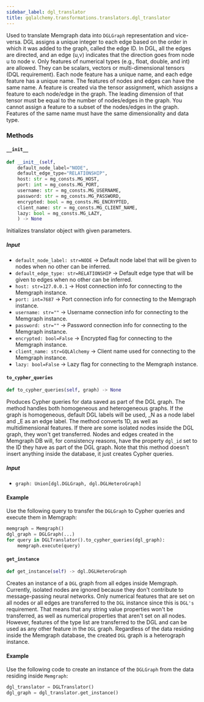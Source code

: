 ```yaml
---
sidebar_label: dgl_translator
title: gqlalchemy.transformations.translators.dgl_translator
---
```


Used to translate Memgraph data into `DGLGraph` representation and vice-versa.
DGL assigns a unique integer to each edge based on the order in which it was added to the graph, called the edge ID. In DGL, all the edges are directed, and an edge (u,v) indicates that the direction goes from node u to node v. Only features of numerical types (e.g., float, double, and int) are allowed. They can be scalars, vectors or multi-dimensional tensors (DQL requirement). Each node feature has a unique name, and each edge feature has a unique name. The features of nodes and edges can have the same name. A feature is created via the tensor assignment, which assigns a feature to each node/edge in the graph. The leading dimension of that tensor must be equal to the number of nodes/edges in the graph. You cannot assign a feature to a subset of the nodes/edges in the graph. Features of the same name must have the same dimensionality and data type.

### Methods

#### `__init__`

```python
def __init__(self, 
    default_node_label="NODE",
    default_edge_type="RELATIONSHIP",
    host: str = mg_consts.MG_HOST,
    port: int = mg_consts.MG_PORT,
    username: str = mg_consts.MG_USERNAME,
    password: str = mg_consts.MG_PASSWORD,
    encrypted: bool = mg_consts.MG_ENCRYPTED,
    client_name: str = mg_consts.MG_CLIENT_NAME,
    lazy: bool = mg_consts.MG_LAZY,
    ) -> None
```

Initializes translator object with given parameters.

##### Input
- `default_node_label: str=NODE` -> Default node label that will be given to nodes when no other can be inferred.
- `default_edge_type: str=RELATIONSHIP` -> Default edge type that will be given to edges when no other can be inferred.
- `host: str=127.0.0.1` -> Host connection info for connecting to the Memgraph instance.
- `port: int=7687` -> Port connection info for connecting to the Memgraph instance.
- `username: str=""` -> Username connection info for connecting to the Memgraph instance.
- `password: str=""` -> Password connection info for connecting to the Memgraph instance.
- `encrypted: bool=False` -> Encrypted flag for connecting to the Memgraph instance.
- `client_name: str=GQLAlchemy` -> Client name used for connecting to the Memgraph instance.
- `lazy: bool=False` -> Lazy flag for connecting to the Memgraph instance.

#### `to_cypher_queries`

```python
def to_cypher_queries(self, graph) -> None
```

Produces Cypher queries for data saved as part of the DGL graph. The method handles both homogeneous and heterogeneous graphs. If the graph is homogeneous, default DGL labels will be used, _N as a node label and _E as an edge label. The method converts 1D, as well as multidimensional features. If there are some isolated nodes inside the DGL graph, they won't get transferred. Nodes and edges created in the Memgraph DB will, for consistency reasons, have the property `dgl_id` set to the ID they have as part of the DGL graph. Note that this method doesn't insert anything inside the database, it just creates Cypher queries.

##### Input
- `graph: Union[dgl.DGLGraph, dgl.DGLHeteroGraph]`

#### Example

Use the following query to transfer the `DGLGraph` to Cypher queries and execute them in Memgraph:

```python
memgraph = Memgraph()
dgl_graph = DGLGraph(...)
for query in DGLTranslator().to_cypher_queries(dgl_graph):
    memgraph.execute(query)
```

#### `get_instance`

```python
def get_instance(self) -> dgl.DGLHeteroGraph
```

Creates an instance of a `DGL` graph from all edges inside Memgraph. Currently, isolated nodes are ignored because they don't contribute to message-passing neural networks. Only numerical features that are set on all nodes or all edges are transferred to the `DGL` instance since this is `DGL's` requirement. That means that any string value properties won't be transferred, as well as numerical properties that aren't set on all nodes. However, features of the type list are transferred to the DGL and can be used as any other feature in the `DGL` graph. Regardless of the data residing inside the Memgraph database, the created `DGL` graph is a heterograph instance.

#### Example

Use the following code to create an instance of the `DGLGraph` from the data residing inside `Memgraph`:

```python
dgl_translator = DGLTranslator()
dgl_graph = dgl_translator.get_instance()
```